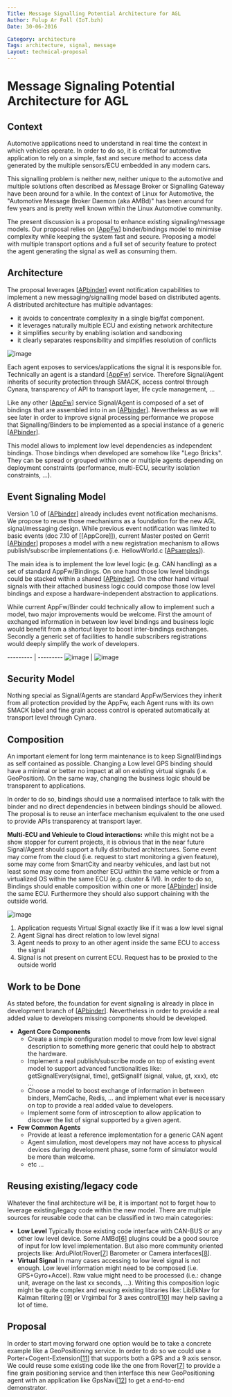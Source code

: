 ```yaml
---
Title: Message Signalling Potential Architecture for AGL
Author: Fulup Ar Foll (IoT.bzh)
Date: 30-06-2016

Category: architecture
Tags: architecture, signal, message
Layout: technical-proposal
---
```


# Message Signaling Potential Architecture for AGL

## Context

Automotive applications need to understand in real time the context in which 
vehicles operate. In order to do so, it is critical for automotive application to
rely on a simple, fast and secure method to access data generated by the multiple
sensors/ECU embedded in any modern cars.

This signalling problem is neither new, neither unique to the automotive and multiple
solutions often described as Message Broker or Signalling Gateway have been around
for a while. In the context of Linux for Automotive, the "Automotive Message Broker Daemon (aka AMBd)" 
has been around for few years and is pretty well known within the Linux Automotive community.

The present discussion is a proposal to enhance existing signaling/message models.
Our proposal relies on [[AppFw]] binder/bindings model to minimise complexity while keeping
the system fast and secure. Proposing a model with multiple transport options and a full
set of security feature to protect the agent generating the signal as well as consuming them.

## Architecture

The proposal leverages [[APbinder]] event notification capabilities to
implement a new messaging/signalling model based on distributed agents.
A distributed architecture has multiple advantages:
- it avoids to concentrate complexity in a single big/fat component.
- it leverages naturally multiple ECU and existing network architecture
- it simplifies security by enabling isolation and sandboxing
- it clearly separates responsibility and simplifies resolution of conflicts

![image](./distributed-arch.svg "Distributed Architecture")

Each agent exposes to services/applications the signal it is responsible for. Technically an agent is 
a standard [[AppFw]] service. Therefore Signal/Agent inherits of security protection through SMACK, access control through Cynara, transparency of API to transport layer, life cycle management, ...

Like any other [[AppFw]] service Signal/Agent is composed of a set of bindings that are assembled into in an [[APbinder]]. Nevertheless as we will see later in order to improve signal processing performance we propose that Signalling/Binders to be implemented as a special instance of a generic [[APbinder]].

This model allows to implement low level dependencies as independent bindings. Those bindings when developed are somehow like "Lego Bricks". They can be spread or grouped within one or multiple agents depending on deployment constraints (performance, multi-ECU, security isolation constraints, ...).

## Event Signaling Model

Version 1.0 of [[APbinder]] already includes event notification mechanisms. We propose to reuse those mechanisms as a foundation for the new AGL signal/messaging design. While previous event notification was limited to basic events (doc 7.10 of [[AppCore]]), current Master posted on Gerrit [[APbinder]] proposes a model with a new registration mechanism to allows publish/subscribe implementations (i.e. HellowWorld.c [[APsamples]]).

The main idea is to implement the low level logic (e.g. CAN handling) as a set of standard AppFw/Bindings. On one hand those low level bindings could be stacked within a shared [[APbinder]]. On the other hand virtual signals with their attached business logic could compose those low level bindings and expose a hardware-independent abstraction to applications.

While current AppFw/Binder could technically allow to implement such a model, two major improvements would be welcome. First the amount of exchanged information in between low level bindings and business logic would benefit from a shortcut layer to boost inter-bindings exchanges. Secondly a generic set of facilities to handle subscribers registrations would deeply simplify the work of developers.

--------- | ---------
![image](./agent-arch.svg "Agent Architecture") | ![image](./agent-sample.svg "Agent Architecture")

## Security Model

Nothing special as Signal/Agents are standard AppFw/Services they inherit from all protection provided by the AppFw, each Agent runs with its own SMACK label and fine grain access control is operated automatically at transport level through Cynara.

## Composition

An important element for long term maintenance is to keep Signal/Bindings as self contained as possible. Changing a Low level GPS binding should have a minimal or better no impact at all on existing virtual signals (i.e. GeoPosition). On the same way, changing the business logic should be transparent to applications.

In order to do so, bindings should use a normalised interface to talk with the binder and no direct dependencies in between bindings should be allowed. The proposal is to reuse an interface mechanism equivalent to the one used to provide APIs transparency at transport layer. 

**Multi-ECU and Vehicule to Cloud interactions:** while this might not be a show stopper for current projects, it is obvious that in the near future Signal/Agent should support a fully distributed architectures.
Some event may come from the cloud (i.e. request to start monitoring a given feature), some may come from SmartCity and nearby vehicules, and last but not least some may come from another ECU within the same vehicle or from a virtualized OS within the same ECU (e.g. cluster & IVI). 
In order to do so, Bindings should enable composition within one or more [[APbinder]] inside the same ECU. Furthermore they should also support chaining with the outside world.

![image](./cloud-arch.svg "CLoud & Multi-ECU Architecture")

1. Application requests Virtual Signal exactly like if it was a low level signal
2. Agent Signal has direct relation to low level signal
3. Agent needs to proxy to an other agent inside the same ECU to access the signal
4. Signal is not present on current ECU. Request has to be proxied to the outside world

## Work to be Done

As stated before, the foundation for event signaling is already in place in development branch of [[APbinder]]. Nevertheless in order to provide a real added value to developers missing components should be developed.

- **Agent Core Components**
    - Create a simple configuration model to move from low level signal description to something more generic that could help to abstract the hardware.
    - Implement a real publish/subscribe mode on top of existing event model to support advanced functionalities like: getSignalEvery(signal, time), getSignalIf (signal, value, gt, xxx), etc ...
    - Choose a model to boost exchange of information in between binders, MemCache, Redis, ... and implement what ever is necessary on top to provide a real added value to developers.
    - Implement some form of introsception to allow application to discover the list of signal supported by a given agent.
- **Few Common Agents**
    - Provide at least a reference implementation for a generic CAN agent
    - Agent simulation, most developers may not have access to physical devices during development phase, some form of simulator would be more than welcome.
    - etc ...

## Reusing existing/legacy code

Whatever the final architecture will be, it is important not to forget how to leverage existing/legacy code within the new model. There are multiple sources for reusable code that can be classified in two main categories:

- **Low Level** Typically those existing code interface with CAN-BUS or any other low level device. Some AMBd[[6]] plugins could be a good source of input for low level implementation. But also more community oriented projects like: ArduPilot/Rover[[7]] Barometer or Camera interfaces[[8]].
- **Virtual Signal** In many cases accessing to low level signal is not enough. Low level information might need to be composed (i.e. GPS+Gyro+Accel). Raw value might need to be processed (i.e.: change unit, average on the last xx seconds, ...). Writing this composition logic might be quite complex and reusing existing libraries like: LibEkNav for Kalman filtering [[9]] or Vrgimbal for 3 axes control[[10]] may help saving a lot of time.

## Proposal

In order to start moving forward one option would be to take a concrete example like a GeoPositioning service. In order to do so we could use a Porter+Cogent-Extension[[11]] that supports both a GPS and a 9 axis sensor. We could  reuse some existing code like the one from Rover[[7]] to provide a fine grain positioning service and then interface this new GeoPositioning agent with an application like GpsNavi[[12]] to get a end-to-end demonstrator.

[AppFw]:  http://iot.bzh/download/public/2016/appfw/01_Introduction-to-AppFW-for-AGL-1.0.pdf "Application Framework"
[APcore]:  http://iot.bzh/download/public/2016/appfw/03_Documentation-AppFW-Core-1.0.pdf "AppFw Core"
[APmain]:  https://gerrit.automotivelinux.org/gerrit/#/q/project:src/app-framework-main "AppFw Main"
[APbinder]:  https://gerrit.automotivelinux.org/gerrit/#/q/project:src/app-framework-binder "AppFw Binder"
[APsamples]:  https://gerrit.automotivelinux.org/gerrit/gitweb?p=src/app-framework-binder.git;a=tree;f=bindings/samples "AppFw Samples"
[6]:  https://github.com/otcshare/automotive-message-broker
[7]:  http://ardupilot.org/rover/index.html
[8]:  https://github.com/ArduPilot/ardupilot/tree/master/libraries
[9]:  https://bitbucket.org/jbrandmeyer/libeknav/wiki/Home
[10]: http://ardupilot.org/rover/docs/common-vrgimbal.html
[11]: http://elinux.org/R-Car/Boards/Porter:PEXT01
[12]: https://github.com/gpsnavi/gpsnavi

